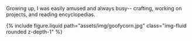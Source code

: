 Growing up, I was easily amused and always busy-- crafting, working on projects, and reading encyclopedias. 

<div class="row mt-3">
    <div class="col-sm mt-3 mt-md-0">
        {% include figure.liquid path="assets/img/goofycorn.jpg" class="img-fluid rounded z-depth-1" %}
    </div>
</div>